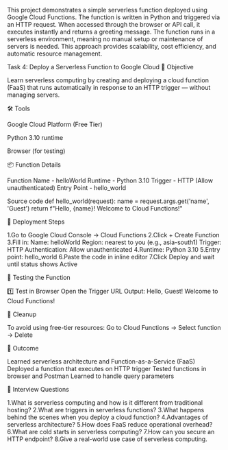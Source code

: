 This project demonstrates a simple serverless function deployed using Google Cloud Functions.
The function is written in Python and triggered via an HTTP request.
When accessed through the browser or API call, it executes instantly and returns a greeting message.
The function runs in a serverless environment, meaning no manual setup or maintenance of servers is needed.
This approach provides scalability, cost efficiency, and automatic resource management.


Task 4: Deploy a Serverless Function to Google Cloud
🎯 Objective

Learn serverless computing by creating and deploying a cloud function (FaaS) that runs automatically in response to an HTTP trigger — without managing servers.

🛠 Tools

Google Cloud Platform (Free Tier)

Python 3.10 runtime

Browser (for testing)

📦 Function Details

Function Name	- helloWorld
Runtime	- Python 3.10
Trigger	- HTTP (Allow unauthenticated)
Entry Point	- hello_world

Source code
def hello_world(request):
    name = request.args.get('name', 'Guest')
    return f"Hello, {name}! Welcome to Cloud Functions!"

🚀 Deployment Steps

1.Go to Google Cloud Console → Cloud Functions
2.Click + Create Function
3.Fill in:
   Name: helloWorld
   Region: nearest to you (e.g., asia-south1)
   Trigger: HTTP
   Authentication: Allow unauthenticated
4.Runtime: Python 3.10
5.Entry point: hello_world
6.Paste the code in inline editor
7.Click Deploy and wait until status shows Active

🧪 Testing the Function

1️⃣ Test in Browser
Open the Trigger URL
Output:
Hello, Guest! Welcome to Cloud Functions!

🧹 Cleanup

To avoid using free-tier resources:
Go to Cloud Functions → Select function → Delete

📌 Outcome

Learned serverless architecture and Function-as-a-Service (FaaS)
Deployed a function that executes on HTTP trigger
Tested functions in browser and Postman
Learned to handle query parameters

💬 Interview Questions

1.What is serverless computing and how is it different from traditional hosting?
2.What are triggers in serverless functions?
3.What happens behind the scenes when you deploy a cloud function?
4.Advantages of serverless architecture?
5.How does FaaS reduce operational overhead?
6.What are cold starts in serverless computing?
7.How can you secure an HTTP endpoint?
8.Give a real-world use case of serverless computing.
